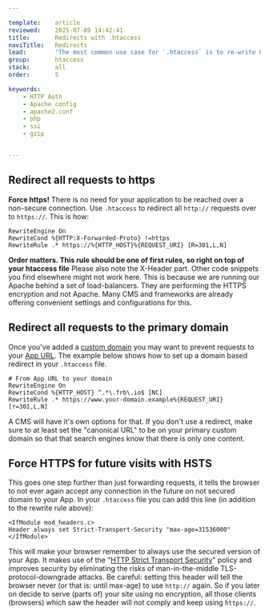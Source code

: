 ```yaml
---

template:    article
reviewed:    2025-07-09 14:42:41
title:       Redirects with .htaccess
naviTitle:   Redirects
lead:        'The most common use case for `.htaccess` is to re-write URLs with `mod_rewrite`. You can direct requests to a subdirectory, or specific domain, prettify URLs by omitting file endings, force https and much more.'
group:       htaccess
stack:       all
order:       5

keywords:
    - HTTP Auth
    - Apache config
    - apache2.conf
    - php
    - ssi
    - gzip


---
```


## Redirect all requests to https

**Force https!** There is no need for your application to be reached over a non-secure connection. Use `.htaccess` to redirect all `http://` requests over to `https://`. This is how:

```plain
RewriteEngine On
RewriteCond %{HTTP:X-Forwarded-Proto} !=https
RewriteRule .* https://%{HTTP_HOST}%{REQUEST_URI} [R=301,L,N]
```

**Order matters. This rule should be one of first rules, so right on top of your htaccess file** Please also note the X-Header part. Other code snippets you find elsewhere might not work here. This is because we are running our Apache behind a set of load-balancers. They are performing the HTTPS encryption and not Apache. Many CMS and frameworks are already offering convenient settings and configurations for this.

## Redirect all requests to the primary domain

Once you've added a [custom domain](/domains) you may want to prevent requests to your [App URL](/app#toc-app-url). The example below shows how to set up a domain based redirect in your `.htaccess` file.

```plain
# From App URL to your domain
RewriteEngine On
RewriteCond %{HTTP_HOST} ^.*\.frb\.io$ [NC]
RewriteRule .* https://www.your-domain.example%{REQUEST_URI} [r=301,L,N]
```

A CMS will have it's own options for that. If you don't use a redirect, make sure to at least set the "canonical URL" to be on your primary custom domain so that that search engines know that there is only one content.

## Force HTTPS for future visits with HSTS

This goes one step further than just forwarding requests, it tells the browser to not ever again accept any connection in the future on not secured domain to your App. In your `.htaccess` file you can add this line (in addition to the rewrite rule above):

```plain
<IfModule mod_headers.c>
Header always set Strict-Transport-Security "max-age=31536000"
</IfModule>
```

This will make your browser remember to always use the secured version of your App. It makes use of the "[HTTP Strict Transport Security](https://en.wikipedia.org/wiki/HTTP_Strict_Transport_Security)" policy and improves security by eliminating the risks of man-in-the-middle TLS-protocol-downgrade attacks. Be careful: setting this header will tell the browser never (or that is: until max-age) to use `http://` again. So if you later on decide to serve (parts of) your site using no encryption, all those clients (browsers) which saw the header will not comply and keep using `https://`.
